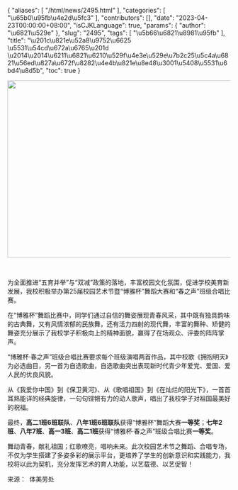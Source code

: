 {
    "aliases": [
        "/html/news/2495.html"
    ],
    "categories": [
        "\u65b0\u95fb\u4e2d\u5fc3"
    ],
    "contributors": [],
    "date": "2023-04-23T00:00:00+08:00",
    "isCJKLanguage": true,
    "params": {
        "author": "\u6821\u529e"
    },
    "slug": "2495",
    "tags": [
        "\u5b66\u6821\u8981\u95fb"
    ],
    "title": "\u201c\u821e\u52a8\u9752\u6625   \u5531\u54cd\u672a\u6765\u201d \u2014\u2014\u6211\u6821\u6210\u529f\u4e3e\u529e\u7b2c25\u5c4a\u6821\u56ed\u827a\u672f\u8282\u4e4b\u821e\u8e48\u3001\u5408\u5531\u6bd4\u8d5b",
    "toc": true
}


<img
    src="https://cdn.tfls.online/mirror/full/31c0892cbf63aad326ff771eba894efb89221660.jpg"
    style="display:block;margin-left:auto;margin-right:auto;"
    decoding="async"
    fetchpriority="auto"
    loading="lazy"
    height="400"
    width="600"
/>




      




为全面推进“五育并举”与“双减”政策的落地，丰富校园文化氛围，促进学校美育新发展，我校积极举办第25届校园艺术节暨“博雅杯”舞蹈大赛和“春之声”班级合唱比赛。




在“博雅杯”舞蹈比赛中，同学们通过自信的舞姿展现青春风采，其中既有独具韵味的古典舞，又有风情浓郁的民族舞，还有活力四射的现代舞，丰富的舞种、矫健的舞姿充分展示了我校学子积极向上的精神面貌，赢得了在场观众、评委的阵阵掌声。




“博雅杯·春之声”班级合唱比赛要求每个班级演唱两首作品，其中校歌《拥抱明天》为必选曲目，另一首为自选歌曲，自选歌曲突出表现新时代青少年爱党、爱国、爱人民的优良风貌。




从《我爱你中国》到《保卫黄河》、从《歌唱祖国》到《在灿烂的阳光下》，一首首耳熟能详的经典旋律，一句句铿锵有力的动人歌声，唱出了我校学子对祖国最美好的祝福。




最终，**高二1班6班联队**、**八年1班6班联队**获得“博雅杯”舞蹈大赛**一等奖**；**七年2班**、**八年7班**、**高一3班**、**高二1班**获得“博雅杯·春之声”班级合唱比赛**一等奖**。




舞动青春，献礼祖国；红歌嘹亮，唱响未来。此次校园艺术节之舞蹈、合唱专场，不仅为学生搭建了多姿多彩的展示平台，更培养了学生的创新意识和实践能力，我校将以此为契机，充分发挥艺术的育人功能，以艺载德、以艺促智！





  





  





 来源：  体美劳处


